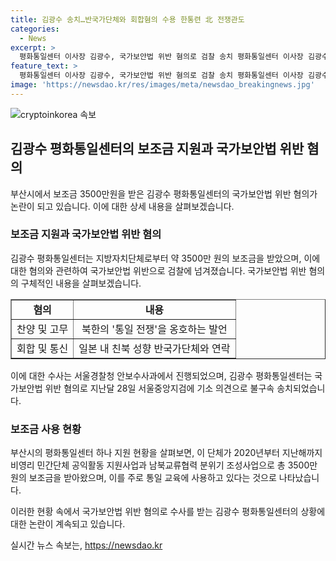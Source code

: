 ```yaml
---
title: 김광수 송치…반국가단체와 회합혐의 수용 한통련 北 전쟁관도
categories:
  - News
excerpt: >
  평화통일센터 이사장 김광수, 국가보안법 위반 혐의로 검찰 송치 평화통일센터 이사장 김광수가 북한의 통일 전쟁 발언과 친북 성향 단체와의 연락으로 국가보안법 위반 혐의로 검찰에 넘겨졌다. 또한 시민단체로부터 3500만 원의 보조금 지원을 받은 것도 드러났으며, 부산시는 법원 판결을 기다려 결격 사유가 확인되면 보조금 환수할 방침이다.
feature_text: >
  평화통일센터 이사장 김광수, 국가보안법 위반 혐의로 검찰 송치 평화통일센터 이사장 김광수가 북한의 통일 전쟁 발언과 친북 성향 단체와의 연락으로 국가보안법 위반 혐의로 검찰에 넘겨졌다. 또한 시민단체로부터 3500만 원의 보조금 지원을 받은 것도 드러났으며, 부산시는 법원 판결을 기다려 결격 사유가 확인되면 보조금 환수할 방침이다.
image: 'https://newsdao.kr/res/images/meta/newsdao_breakingnews.jpg'
---
```


<p><img src="https://newsdao.kr/res/images/meta/newsdao_breakingnews.jpg" alt="cryptoinkorea 속보" /></p>

<h2 data-ke-size="size26">김광수 평화통일센터의 보조금 지원과 국가보안법 위반 혐의</h2>

<p data-ke-size="size16">부산시에서 보조금 3500만원을 받은 김광수 평화통일센터의 국가보안법 위반 혐의가 논란이 되고 있습니다. 이에 대한 상세 내용을 살펴보겠습니다.</p>

<h3><b>보조금 지원과 국가보안법 위반 혐의</b></h3>

<p data-ke-size="size16">김광수 평화통일센터는 지방자치단체로부터 약 3500만 원의 보조금을 받았으며, 이에 대한 혐의와 관련하여 국가보안법 위반으로 검찰에 넘겨졌습니다. 국가보안법 위반 혐의의 구체적인 내용을 살펴보겠습니다.</p>

<table style="width: 100%;" border="1">
<tbody>
<tr>
<td style="text-align: center; height: 17px;"><b>혐의</b></td>
<td style="text-align: center; height: 17px;"><b>내용</b></td>
</tr>
<tr>
<td style="text-align: center; height: 17px;">찬양 및 고무</td>
<td style="text-align: center; height: 17px;">북한의 '통일 전쟁'을 옹호하는 발언</td>
</tr>
<tr>
<td style="text-align: center; height: 17px;">회합 및 통신</td>
<td style="text-align: center; height: 17px;">일본 내 친북 성향 반국가단체와 연락</td>
</tr>
</tbody>
</table>

<p data-ke-size="size16">이에 대한 수사는 서울경찰청 안보수사과에서 진행되었으며, 김광수 평화통일센터는 국가보안법 위반 혐의로 지난달 28일 서울중앙지검에 기소 의견으로 불구속 송치되었습니다.</p>

<h3><b>보조금 사용 현황</b></h3>

<p data-ke-size="size16">부산시의 평화통일센터 하나 지원 현황을 살펴보면, 이 단체가 2020년부터 지난해까지 비영리 민간단체 공익활동 지원사업과 남북교류협력 분위기 조성사업으로 총 3500만 원의 보조금을 받아왔으며, 이를 주로 통일 교육에 사용하고 있다는 것으로 나타났습니다.</p>

<p data-ke-size="size16">이러한 현황 속에서 국가보안법 위반 혐의로 수사를 받는 김광수 평화통일센터의 상황에 대한 논란이 계속되고 있습니다.</p>
실시간 뉴스 속보는, <a href="https://newsdao.kr" rel="dofollow">https://newsdao.kr</a>


